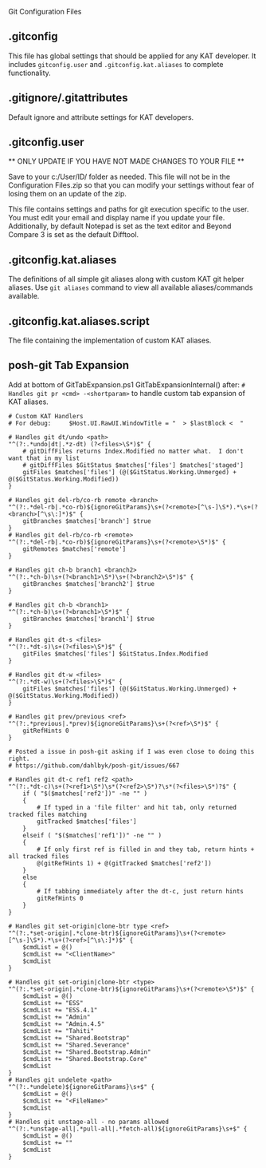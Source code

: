 Git Configuration Files

.gitconfig
----------
This file has global settings that should be applied for any KAT developer.  It includes `gitconfig.user` and `.gitconfig.kat.aliases` to complete functionality.

.gitignore/.gitattributes
-------------------------
Default ignore and attribute settings for KAT developers.

.gitconfig.user
---------------
** ONLY UPDATE IF YOU HAVE NOT MADE CHANGES TO YOUR FILE **

Save to your c:/User/ID/ folder as needed.  This file will not be in the Configuration Files.zip so that you can modify your settings without fear of losing them on an update of the zip.

This file contains settings and paths for git execution specific to the user.  You must edit your email and display name if you update your file.  Additionally, by default Notepad is set as the text editor and Beyond Compare 3 is set as the default Difftool.

.gitconfig.kat.aliases
----------------------
The definitions of all simple git aliases along with custom KAT git helper aliases.  Use `git aliases` command to view all available aliases/commands available.

.gitconfig.kat.aliases.script
-----------------------------
The file containing the implementation of custom KAT aliases.

posh-git Tab Expansion
----------------------
Add at bottom of GitTabExpansion.ps1 GitTabExpansionInternal() after: `# Handles git pr <cmd> -<shortparam>` to handle custom tab expansion of KAT aliases.

```
# Custom KAT Handlers
# For debug:     $Host.UI.RawUI.WindowTitle = "  > $lastBlock <  "

# Handles git dt/undo <path>
"^(?:.*undo|dt|.*z-dt) (?<files>\S*)$" {
    # gitDiffFiles returns Index.Modified no matter what.  I don't want that in my list
    # gitDiffFiles $GitStatus $matches['files'] $matches['staged']
    gitFiles $matches['files'] (@($GitStatus.Working.Unmerged) + @($GitStatus.Working.Modified))
}

# Handles git del-rb/co-rb remote <branch>
"^(?:.*del-rb|.*co-rb)${ignoreGitParams}\s+(?<remote>[^\s-]\S*).*\s+(?<branch>[^\s\:]*)$" {
    gitBranches $matches['branch'] $true
}
# Handles git del-rb/co-rb <remote>
"^(?:.*del-rb|.*co-rb)${ignoreGitParams}\s+(?<remote>\S*)$" {
    gitRemotes $matches['remote']
}

# Handles git ch-b branch1 <branch2>
"^(?:.*ch-b)\s+(?<branch1>\S*)\s+(?<branch2>\S*)$" {
    gitBranches $matches['branch2'] $true
}

# Handles git ch-b <branch1>
"^(?:.*ch-b)\s+(?<branch1>\S*)$" {
    gitBranches $matches['branch1'] $true
}

# Handles git dt-s <files>
"^(?:.*dt-s)\s+(?<files>\S*)$" {
    gitFiles $matches['files'] $GitStatus.Index.Modified
}

# Handles git dt-w <files>
"^(?:.*dt-w)\s+(?<files>\S*)$" {
    gitFiles $matches['files'] (@($GitStatus.Working.Unmerged) + @($GitStatus.Working.Modified))
}

# Handles git prev/previous <ref>
"^(?:.*previous|.*prev)${ignoreGitParams}\s+(?<ref>\S*)$" {
    gitRefHints 0
}

# Posted a issue in posh-git asking if I was even close to doing this right.
# https://github.com/dahlbyk/posh-git/issues/667

# Handles git dt-c ref1 ref2 <path>
"^(?:.*dt-c)\s+(?<ref1>\S*)\s*(?<ref2>\S*)?\s*(?<files>\S*)?$" {
    if ( "$($matches['ref2'])" -ne "" )
    {            
        # If typed in a 'file filter' and hit tab, only returned tracked files matching
        gitTracked $matches['files']
    }
    elseif ( "$($matches['ref1'])" -ne "" )
    {            
        # If only first ref is filled in and they tab, return hints + all tracked files
        @(gitRefHints 1) + @(gitTracked $matches['ref2'])
    }
    else
    {
        # If tabbing immediately after the dt-c, just return hints
        gitRefHints 0
    }
}

# Handles git set-origin|clone-btr type <ref>
"^(?:.*set-origin|.*clone-btr)${ignoreGitParams}\s+(?<remote>[^\s-]\S*).*\s+(?<ref>[^\s\:]*)$" {
    $cmdList = @()
    $cmdList += "<ClientName>"
    $cmdList
}

# Handles git set-origin|clone-btr <type>
"^(?:.*set-origin|.*clone-btr)${ignoreGitParams}\s+(?<remote>\S*)$" {
    $cmdList = @()
    $cmdList += "ESS"
    $cmdList += "ESS.4.1"
    $cmdList += "Admin"
    $cmdList += "Admin.4.5"
    $cmdList += "Tahiti"
    $cmdList += "Shared.Bootstrap"
    $cmdList += "Shared.Severance"
    $cmdList += "Shared.Bootstrap.Admin"
    $cmdList += "Shared.Bootstrap.Core"
    $cmdList
}
# Handles git undelete <path>
"^(?:.*undelete)${ignoreGitParams}\s+$" {
    $cmdList = @()
    $cmdList += "<FileName>"
    $cmdList
}
# Handles git unstage-all - no params allowed
"^(?:.*unstage-all|.*pull-all|.*fetch-all)${ignoreGitParams}\s+$" {
    $cmdList = @()
    $cmdList += ""
    $cmdList
}
```